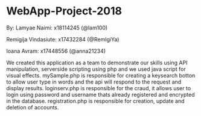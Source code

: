 # WebApp-Project-2018

By:
Lamyae Naimi:     x18114245 (@lam100)

Remigija Vindasiute: x17432284 (@RemIgiYa)

Ioana Avram: x17448556 (@anna21234)

We created this application as a team to demonstrate our skills using API manipulation, serverside scripting using php and we used java script for visual effects.
mySample.php is responsible for creating a keysearch botton to allow user type in words and the api will respond to the request and display results.
loginserv.php is responsible for the craud, it allows user to login using password and username thats already registered and encrypted in the database.
registration.php is responsible for creation, update and deletion of accounts.
